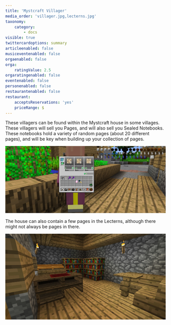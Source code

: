```yaml
---
title: 'Mystcraft Villager'
media_order: 'villager.jpg,lecterns.jpg'
taxonomy:
    category:
        - docs
visible: true
twittercardoptions: summary
articleenabled: false
musiceventenabled: false
orgaenabled: false
orga:
    ratingValue: 2.5
orgaratingenabled: false
eventenabled: false
personenabled: false
restaurantenabled: false
restaurant:
    acceptsReservations: 'yes'
    priceRange: $
---
```


These villagers can be found within the Mystcraft house in some villages. These villagers will sell you Pages, and will also sell you Sealed Notebooks. These notebooks hold a variety of random pages (about 20 different pages), and will be key when building up your collection of pages.

![](villager.jpg)

The house can also contain a few pages in the Lecterns, although there might not always be pages in there.

![](lecterns.jpg)
